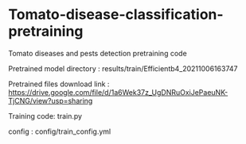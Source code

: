 # Tomato-disease-classification-pretraining

Tomato diseases and pests detection pretraining code

Pretrained model directory : results/train/Efficientb4_20211006163747

Pretrained files download link : https://drive.google.com/file/d/1a6Wek37z_UgDNRuOxiJePaeuNK-TjCNG/view?usp=sharing

Training code: train.py

config : config/train_config.yml
